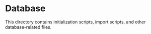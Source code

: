 # Database
This directory contains initialization scripts, import scripts, and other database-related files.